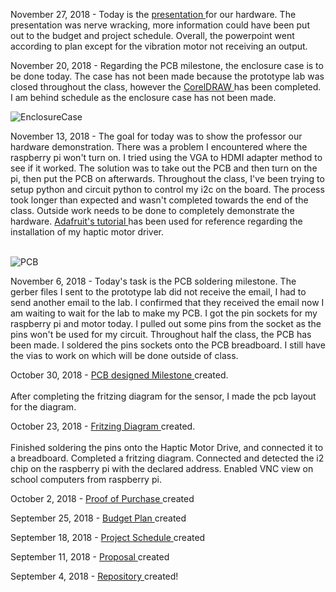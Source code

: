 November 27, 2018 - Today is the
<a href="https://github.com/JordanPulido/HapticMotorDrive/blob/master/documentation/DRV2605%20Haptic%20Motor%20Driver.pptx">presentation </a> for our hardware. The presentation was nerve wracking, more information could have been put out to the budget and project schedule. Overall, the powerpoint went according to plan except for the vibration motor not receiving an output.  

November 20, 2018 - Regarding the PCB milestone, the enclosure case is to be done today. The case has not been made because the prototype lab was closed throughout the class, however the
<a href="https://github.com/JordanPulido/HapticMotorDrive/blob/master/documentation/EnclosurePi2CaseX6.pdf"> CorelDRAW </a> has been completed. I am behind schedule as the enclosure case has not been made.

![EnclosureCase](https://github.com/JordanPulido/HapticMotorDrive/blob/master/documentation/Enclosed%20Hardware.jpg)

November 13, 2018 - The goal for today was to show the professor our hardware demonstration. There was a problem I encountered where the raspberry pi won't turn on. I tried using the VGA to HDMI adapter method to see if it worked. The solution was to take out the PCB and then turn on the pi, then put the PCB on afterwards. Throughout the class, I've been trying to setup python and circuit python to control my i2c on the board. The process took longer than expected and wasn't completed towards the end of the class. Outside work needs to be done to completely demonstrate the hardware. <a href ="https://learn.adafruit.com/adafruit-drv2605-haptic-controller-breakout/python-circuitpython"> Adafruit's tutorial </a> has been used for reference regarding the installation of my haptic motor driver. <br> <br>

![PCB](https://github.com/JordanPulido/HapticMotorDrive/blob/master/documentation/PCB%20Milestone.jpg)

November 6, 2018 - Today's task is the PCB soldering milestone. The gerber files I sent to the prototype lab did not receive the email, I had to send another email to the lab. I confirmed that they received the email now I am waiting to wait for the lab to make my PCB. I got the pin sockets for my raspberry pi and motor today. I pulled out some pins from the socket as the pins won't be used for my circuit. Throughout half the class, the PCB has been made. I soldered the pins sockets onto the PCB breadboard. I still have the vias to work on which will be done outside of class.

October 30, 2018 -
<a href="https://github.com/JordanPulido/HapticMotorDrive/blob/master/documentation/HapticMotorDriver_pcb.png"> PCB designed Milestone </a> created. <br> <br> After completing the fritzing diagram for the sensor, I made the pcb layout for the diagram.

October 23, 2018 -
<a href="https://github.com/JordanPulido/HapticMotorDrive/blob/master/documentation/Fritzing.pdf"> Fritzing Diagram </a> created. <br><br>Finished soldering the pins onto the Haptic Motor Drive, and connected it to a breadboard. Completed a fritzing diagram. Connected and detected the i2 chip on the raspberry pi with the declared address. Enabled VNC view on school computers from raspberry pi.

October 2, 2018 -
<a href="https://github.com/JordanPulido/HapticMotorDrive/blob/master/documentation/JordanBudgetProof.pdf"> Proof of Purchase </a> created

September 25, 2018 -
<a href="https://github.com/JordanPulido/HapticMotorDrive/blob/master/documentation/JordanBudget.pdf"> Budget Plan </a> created

September 18, 2018 -
<a href="https://github.com/JordanPulido/HapticMotorDrive/blob/master/documentation/JordanProjectSchedule.pdf"> Project Schedule </a> created

September 11, 2018 -
<a href="https://github.com/JordanPulido/HapticMotorDrive/blob/master/documentation/JordanProposal.pdf"> Proposal </a> created

September 4, 2018 - 
<a href="https://github.com/JordanPulido/HapticMotorDrive.git"> Repository </a> created!
